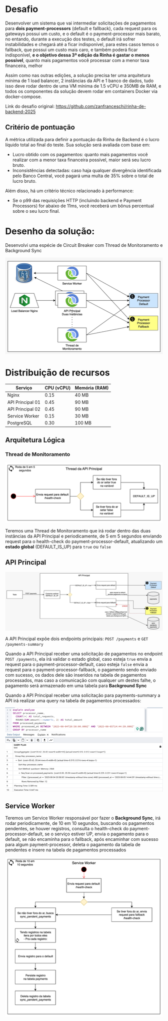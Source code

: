 # Desafio
Desenvolver um sistema que vai intermediar solicitações de pagamentos para **dois payment-processors** (default e fallback), cada request para os gateways possui um custo, e o default é o payment-processor mais barato, no entando, durante a execução dos testes, o default irá sofrer instabilidades e chegará até a ficar indisponível, para estes casos temos o fallback, que possui um custo mais caro, e também poderá ficar indisponível, **e o objetivo dessa 3º edição da Rinha é gastar o menos possível**, quanto mais pagamentos você processar com a menor taxa financeira, melhor

Assim como nas outras edições, a solução precisa ter uma arquitetura mínima de 1 load balancer, 2 instâncias da API e 1 banco de dados, tudo isso deve rodar dentro de uma VM mínima de 1.5 vCPU e 350MB de RAM, e todos os componentes da solução devem rodar em containers Docker via docker-compose.

Link do desafio original: https://github.com/zanfranceschi/rinha-de-backend-2025

## Critério de pontuação
A métrica utilizada para definir a pontuação da Rinha de Backend é o lucro líquido total ao final do teste. Sua solução será avaliada com base em:
- Lucro obtido com os pagamentos: quanto mais pagamentos você realizar com a menor taxa financeira possível, maior será seu lucro bruto.
- Inconsistências detectadas: caso haja qualquer divergência identificada pelo Banco Central, você pagará uma multa de 35% sobre o total de lucro bruto.

Além disso, há um critério técnico relacionado à performance:
- Se o p99 das requisições HTTP (incluindo backend e Payment Processors) for abaixo de 11ms, você receberá um bônus percentual sobre o seu lucro final.

# Desenho da solução:
Desenvolvi uma espécie de Circuit Breaker com Thread de Monitoramento e Background Sync

![obj](assets/arquitetura.jpeg)

# Distribuição de recursos
| Serviço          | CPU (vCPU) | Memória (RAM) |
| ---------------- | ---------- | ------------- |
| Nginx            | 0.15       | 40 MB         |
| API Principal 01 | 0.45       | 90 MB         |
| API Principal 02 | 0.45       | 90 MB         |
| Service Worker   | 0.15       | 30 MB         |
| PostgreSQL       | 0.30       | 100 MB        |

## Arquitetura Lógica 

### Thread de Monitoramento
![obj](assets/thread-api-principal.png)

Teremos uma Thread de Monitoramento que irá rodar dentro das duas instâncias da API Principal e periodicamente, de 5 em 5 segundos enviando request para o health-check do payment-processor-default, atualizando um **estado global** (DEFAULT_IS_UP) para `true` ou `false`

## API Principal

![obj](assets/api-principal.jpeg)

A API Principal expõe dois endpoints principais: `POST /payments` e `GET /payments-summary`

Quando a API Principal receber uma solicitação de pagamentos no endpoint `POST /payments`, ela irá validar o estado global, caso esteja `true` envia a request para o payment-processor-default, caso esteja `false` envia a request para o payment-processor-fallback, o pagamento sendo enviado com sucesso, os dados dele são inseridos na tabela de pagamentos processados, mas caso a comunicação com qualquer um destes falhe, o pagamento será armazenado em uma tabela para **Background Sync**

Quando a API Principal receber uma solicitação para payments-summary a API irá realizar uma query na tabela de pagamentos processados:

![obj](assets/query-summary.png)

## Service Worker
Teremos um Service Worker responsável por fazer o **Background Sync**, irá rodar periodicamente, de 10 em 10 segundos, buscando os pagamentos pendentes, se houver registros, consulta o health-check do payment-processor-default, se o serviço estiver UP, envia o pagamento para o default, se não encaminha para o fallback, após encaminhar com sucesso para algum payment-processor, deleta o pagamento da tabela de pendentes e insere na tabela de pagamentos processados

![obj](assets/service-worker.png)